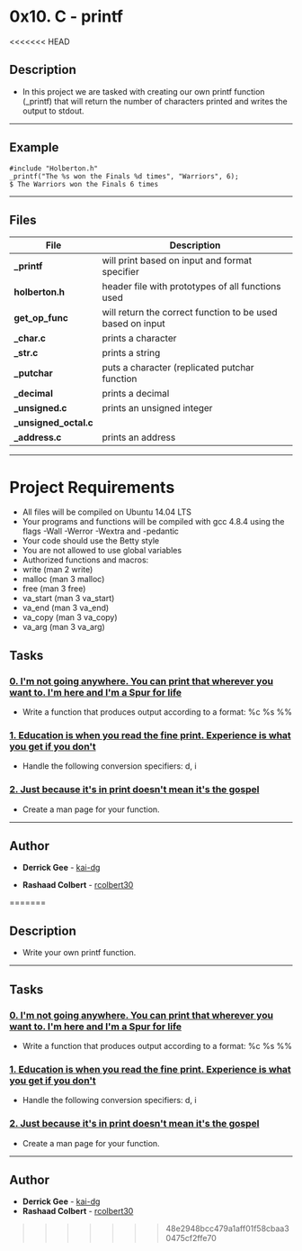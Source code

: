 # 0x10. C - printf

<<<<<<< HEAD
  

## Description

  

* In this project we are tasked with creating our own printf function (_printf) that will return the number of  characters printed and writes the output to stdout. 

 ---
 ## Example
```
#include "Holberton.h"
_printf("The %s won the Finals %d times", "Warriors", 6);
$ The Warriors won the Finals 6 times
``` 
---
## Files 

  | File  | Description |
  |--------| ------------|
  |**_printf** | will print based on input and format specifier|
   |**holberton.h** | header file with prototypes of all functions used |
   |**get_op_func** | will return the correct function to be used based on input|
   |**_char.c** | prints a character |
   |**_str.c** | prints a string |
   |**_putchar**| puts a character (replicated putchar function|
  |**_decimal**| prints a decimal |
  |**_unsigned.c**| prints an unsigned integer|
  |**_unsigned_octal.c**| |
  |**_address.c** | prints an address|
---
# Project Requirements
-   All files will be compiled on Ubuntu 14.04 LTS
-   Your programs and functions will be compiled with gcc 4.8.4 using the flags -Wall -Werror -Wextra and -pedantic
-   Your code should use the Betty style
-   You are not allowed to use global variables
-   Authorized functions and macros:
-   write (man 2 write)
-   malloc (man 3 malloc)
-   free (man 3 free)
-   va_start (man 3 va_start)
-   va_end (man 3 va_end)
-   va_copy (man 3 va_copy)
-   va_arg (man 3 va_arg)
  
## Tasks
### [0. I'm not going anywhere. You can print that wherever you want to. I'm here and I'm a Spur for life](./_printf.c)

* Write a function that produces output according to a format: %c %s %%

  

### [1. Education is when you read the fine print. Experience is what you get if you don't](./_printf.c)

* Handle the following conversion specifiers: d, i

  

### [2. Just because it's in print doesn't mean it's the gospel](./man_3_printf)

* Create a man page for your function.

  

---

  

## Author

*  **Derrick Gee** - [kai-dg](https://github.com/kai-dg)

*  **Rashaad Colbert** - [rcolbert30](https://github.com/rcolbert30)



=======
## Description

* Write your own printf function.

---

## Tasks

### [0. I'm not going anywhere. You can print that wherever you want to. I'm here and I'm a Spur for life](./_printf.c)
* Write a function that produces output according to a format: %c %s %%

### [1. Education is when you read the fine print. Experience is what you get if you don't](./_printf.c)
* Handle the following conversion specifiers: d, i

### [2. Just because it's in print doesn't mean it's the gospel](./man_3_printf)
* Create a man page for your function.

---

## Author
* **Derrick Gee** - [kai-dg](https://github.com/kai-dg)
* **Rashaad Colbert** - [rcolbert30](https://github.com/rcolbert30)
>>>>>>> 48e2948bcc479a1aff01f58cbaa30475cf2ffe70
